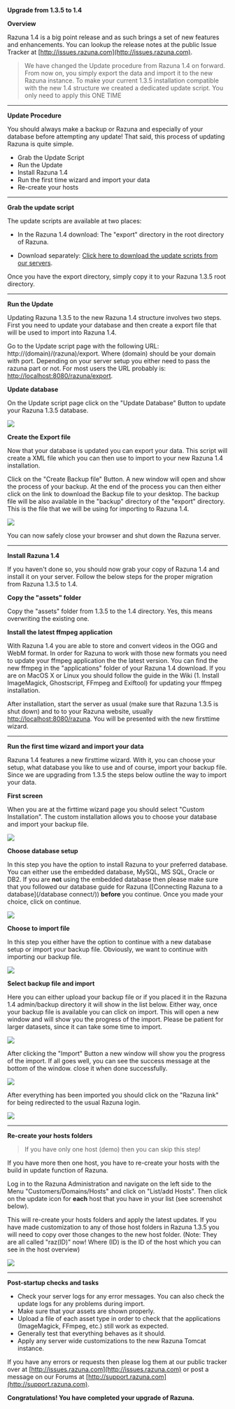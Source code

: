 **Upgrade from 1.3.5 to 1.4**

**Overview**

Razuna 1.4 is a big point release and as such brings a set of new features and enhancements. You can lookup the release notes at the public Issue Tracker at [http://issues.razuna.com](http://issues.razuna.com).

> We have changed the Update procedure from Razuna 1.4 on forward. From now on, you simply export the data and import it to the new Razuna instance. To make your current 1.3.5 installation compatible with the new 1.4 structure we created a dedicated update script. You only need to apply this ONE TIME

___

**Update Procedure**

You should always make a backup or Razuna and especially of your database before attempting any update! That said, this process of updating Razuna is quite simple.

* Grab the Update Script
* Run the Update
* Install Razuna 1.4
* Run the first time wizard and import your data
* Re-create your hosts

___

**Grab the update script**

The update scripts are available at two places:

* In the Razuna 1.4 download: The "export" directory in the root directory of Razuna.

* Download separately: [Click here to download the update scripts from our servers](http://s.razuna.com.s3.amazonaws.com/installers/update_1.3.5/export.zip).

Once you have the export directory, simply copy it to your Razuna 1.3.5 root directory.

___

**Run the Update**

Updating Razuna 1.3.5 to the new Razuna 1.4 structure involves two steps. First you need to update your database and then create a export file that will be used to import into Razuna 1.4.

Go to the Update script page with the following URL: http://(domain)/(razuna)/export. Where (domain) should be your domain with port. Depending on your server setup you either need to pass the razuna part or not. For most users the URL probably is: [http://localhost:8080/razuna/export](http://localhost:8080/razuna/export).

**Update database**

On the Update script page click on the "Update Database" Button to update your Razuna 1.3.5 database.

![](/installation/img/update-1.png)

**Create the Export file**

Now that your database is updated you can export your data. This script will create a XML file which you can then use to import to your new Razuna 1.4 installation.

Click on the "Create Backup file" Button. A new window will open and show the process of your backup. At the end of the process you can then either click on the link to download the Backup file to your desktop. The backup file will be also available in the "backup" directory of the "export" directory. This is the file that we will be using for importing to Razuna 1.4.

![](/installation/img/update-2.png)

You can now safely close your browser and shut down the Razuna server.

___

**Install Razuna 1.4**

If you haven't done so, you should now grab your copy of Razuna 1.4 and install it on your server. Follow the below steps for the proper migration from Razuna 1.3.5 to 1.4.

**Copy the "assets" folder**

Copy the "assets" folder from 1.3.5 to the 1.4 directory. Yes, this means overwriting the existing one.

**Install the latest ffmpeg application**

With Razuna 1.4 you are able to store and convert videos in the OGG and WebM format. In order for Razuna to work with those new formats you need to update your ffmpeg application the the latest version. You can find the new ffmpeg in the "applications" folder of your Razuna 1.4 download. If you are on MacOS X or Linux you should follow the guide in the Wiki (1. Install ImageMagick, Ghostscript, FFmpeg and Exiftool) for updating your ffmpeg installation. 

After installation, start the server as usual (make sure that Razuna 1.3.5 is shut down) and to to your Razuna website, usually [http://localhost:8080/razuna](http://localhost:8080/razuna). You will be presented with the new firsttime wizard.

___

**Run the first time wizard and import your data**

Razuna 1.4 features a new firsttime wizard. With it, you can choose your setup, what database you like to use and of course, import your backup file. Since we are upgrading from 1.3.5 the steps below outline the way to import your data.

**First screen**

When you are at the firttime wizard page you should select "Custom Installation". The custom installation allows you to choose your database and import your backup file.

![](/installation/img/ftw-1.png)

**Choose database setup**

In this step you have the option to install Razuna to your preferred database. You can either use the embedded database, MySQL, MS SQL, Oracle or DB2. If you are **not** using the embedded database then please make sure that you followed our database guide for Razuna ([Connecting Razuna to a database](/database connect/)) **before** you continue. Once you made your choice, click on continue.

![](/installation/img/ftw-2.png)

**Choose to import file**

In this step you either have the option to continue with a new database setup or import your backup file. Obviously, we want to continue with importing our backup file.

![](/installation/img/ftw-3.png)

**Select backup file and import**

Here you can either upload your backup file or if you placed it in the Razuna 1.4 admin/backup directory it will show in the list below. Either way, once your backup file is available you can click on import. This will open a new window and will show you the progress of the import. Please be patient for larger datasets, since it can take some time to import.

![](/installation/img/ftw-4.png)

After clicking the "Import" Button a new window will show you the progress of the import. If all goes well, you can see the success message at the bottom of the window. close it when done successfully.

![](/installation/img/ftw-5.png)

After everything has been imported you should click on the "Razuna link" for being redirected to the usual Razuna login.

![](/installation/img/ftw-6.png)

___

**Re-create your hosts folders**

> If you have only one host (demo) then you can skip this step!

If you have more then one host, you have to re-create your hosts with the build in update function of Razuna. 

Log in to the Razuna Administration and navigate on the left side to the Menu "Customers/Domains/Hosts" and click on "List/add Hosts". Then click on the update icon for **each** host that you have in your list (see screenshot below). 

This will re-create your hosts folders and apply the latest updates. If you have made customization to any of those host folders in Razuna 1.3.5 you will need to copy over those changes to the new host folder. (Note: They are all called "raz(ID)" now! Where (ID) is the ID of the host which you can see in the host overview)

![](/installation/img/updatehosts.png)

___

**Post-startup checks and tasks**

 * Check your server logs for any error messages. You can also check the update logs for any problems during import.
 * Make sure that your assets are shown properly.
 * Upload a file of each asset type in order to check that the applications (ImageMagick, FFmpeg, etc.) still work as expected.
 * Generally test that everything behaves as it should.
 * Apply any server wide customizations to the new Razuna Tomcat instance.

If you have any errors or requests then please log them at our public tracker over at [http://issues.razuna.com](http://issues.razuna.com) or post a message on our Forums at [http://support.razuna.com](http://support.razuna.com). 

**Congratulations! You have completed your upgrade of Razuna.**





